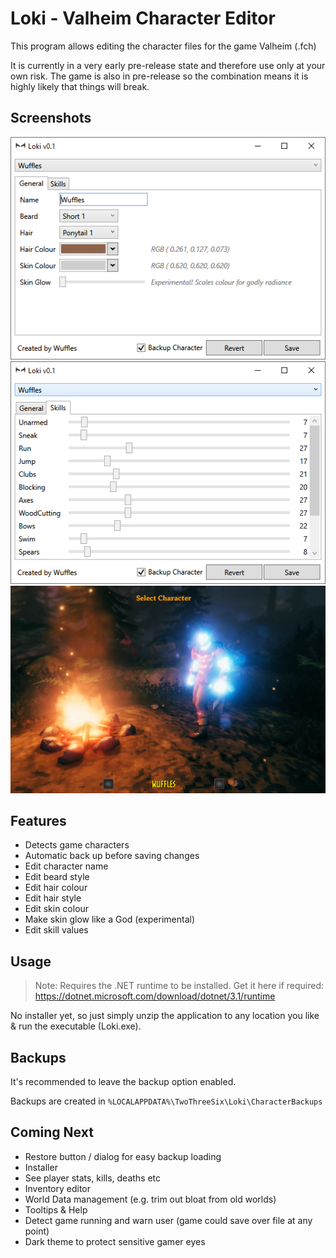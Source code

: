 # Loki - Valheim Character Editor

This program allows editing the character files for the game Valheim (.fch)

It is currently in a very early pre-release state and therefore use only at your own risk. The game is also in pre-release so the combination means it is highly likely that things will break.

## Screenshots

![Screenshot of Loki editing character properties](Screenshots/loki-screenshot-1.png)
![Screenshot of Loki editing character skills](Screenshots/loki-screenshot-2.png)
![Screenshot of Wuffles looking radioactive](Screenshots/loki-screenshot-3.png)

## Features

- Detects game characters
- Automatic back up before saving changes
- Edit character name
- Edit beard style
- Edit hair colour
- Edit hair style
- Edit skin colour
- Make skin glow like a God (experimental)
- Edit skill values

## Usage

> Note: Requires the .NET runtime to be installed.
> Get it here if required: <https://dotnet.microsoft.com/download/dotnet/3.1/runtime>

No installer yet, so just simply unzip the application to any location you like & run the executable (Loki.exe).

## Backups

It's recommended to leave the backup option enabled.

Backups are created in `%LOCALAPPDATA%\TwoThreeSix\Loki\CharacterBackups`

## Coming Next

- Restore button / dialog for easy backup loading
- Installer
- See player stats, kills, deaths etc
- Inventory editor
- World Data management (e.g. trim out bloat from old worlds)
- Tooltips & Help
- Detect game running and warn user (game could save over file at any point)
- Dark theme to protect sensitive gamer eyes
